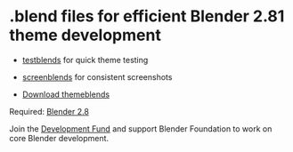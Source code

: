 # .blend files for efficient Blender 2.81 theme development

* [testblends](/testblends) for quick theme testing
* [screenblends](/screenblends) for consistent screenshots

* [Download themeblends](https://github.com/paulcoops/themeblends/archive/master.zip)

Required: [Blender 2.8](https://www.blender.org/download/)

Join the [Development Fund](https://fund.blender.org) and support Blender Foundation to work on core Blender development.
